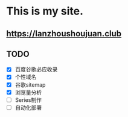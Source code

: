 # This is my site.
## https://lanzhoushoujuan.club

## TODO

- [x] 百度谷歌必应收录
- [x] 个性域名
- [x] 谷歌sitemap
- [x] 浏览量分析
- [ ] Series制作
- [ ] 自动化部署